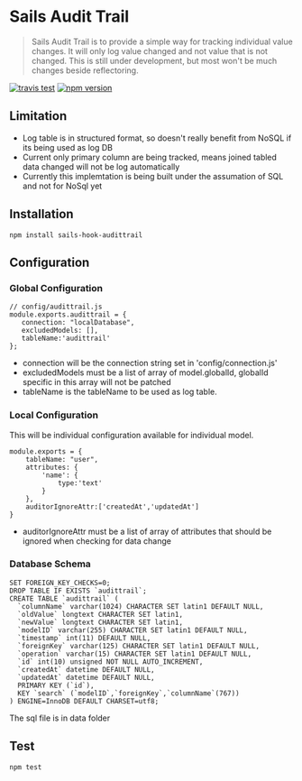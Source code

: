 # Sails Audit Trail  
> Sails Audit Trail is to provide a simple way for tracking individual value changes. It will only log value changed and not value that is not changed.
> This is still under development, but most won't be much changes beside reflectoring.

[![travis test](https://travis-ci.org/Antpolis/sails-hook-audittrail.svg?branch=master)](https://travis-ci.org/Antpolis/sails-hook-audittrail) [![npm version](https://badge.fury.io/js/sails-hook-audittrail.svg)](http://badge.fury.io/js/sails-hook-audittrail)

## Limitation
- Log table is in structured format, so doesn't really benefit from NoSQL if its being used as log DB
- Current only primary column are being tracked, means joined tabled data changed will not be log automatically
- Currently this implemtation is being built under the assumation of SQL and not for NoSql yet

## Installation
	npm install sails-hook-audittrail

## Configuration
### Global Configuration

	// config/audittrail.js
	module.exports.audittrail = {
	   connection: "localDatabase",
	   excludedModels: [],
	   tableName:'audittrail'
	};
- connection will be the connection string set in 'config/connection.js'
- excludedModels must be a list of array of model.globalId, globalId specific in this array will not be patched
- tableName is the tableName to be used as log table.

### Local Configuration
This will be individual configuration available for individual model. 

	module.exports = {
		tableName: "user",
		attributes: {
			'name': {
				type:'text'
			}
		},
		auditorIgnoreAttr:['createdAt','updatedAt']
	}
- auditorIgnoreAttr must be a list of array of attributes that should be ignored when checking for data change

### Database Schema
	SET FOREIGN_KEY_CHECKS=0;
	DROP TABLE IF EXISTS `audittrail`;
	CREATE TABLE `audittrail` (
	  `columnName` varchar(1024) CHARACTER SET latin1 DEFAULT NULL,
	  `oldValue` longtext CHARACTER SET latin1,
	  `newValue` longtext CHARACTER SET latin1,
	  `modelID` varchar(255) CHARACTER SET latin1 DEFAULT NULL,
	  `timestamp` int(11) DEFAULT NULL,
	  `foreignKey` varchar(125) CHARACTER SET latin1 DEFAULT NULL,
	  `operation` varchar(15) CHARACTER SET latin1 DEFAULT NULL,
	  `id` int(10) unsigned NOT NULL AUTO_INCREMENT,
	  `createdAt` datetime DEFAULT NULL,
	  `updatedAt` datetime DEFAULT NULL,
	  PRIMARY KEY (`id`),
	  KEY `search` (`modelID`,`foreignKey`,`columnName`(767))
	) ENGINE=InnoDB DEFAULT CHARSET=utf8;

The sql file is in data folder
	
## Test
	npm test
